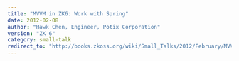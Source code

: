 ```yaml
---
title: "MVVM in ZK6: Work with Spring"
date: 2012-02-08
author: "Hawk Chen, Engineer, Potix Corporation"
version: "ZK 6"
category: small-talk
redirect_to: "http://books.zkoss.org/wiki/Small_Talks/2012/February/MVVM_in_ZK6:_Work_with_Spring"
---
```

